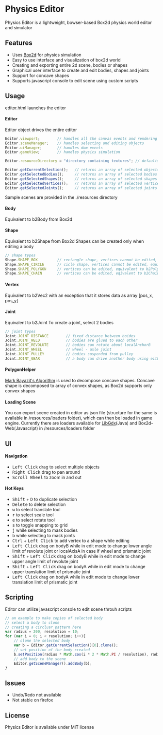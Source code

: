 Physics Editor
==============

Physics Editor is a lightweight, bowser-based Box2d physics world editor and simulator

Features
--------

* Uses [Box2d](http://box2d.org/) for physics simulation
* Easy to use interface and visualization of box2d world
* Creating and exporting entire 2d scene, bodies or shapes
* Graphical user interface to create and edit bodies, shapes and joints
* Support for concave shapes
* Supports javascript console to edit scene using custom scripts

Usage
-----

editor.html launches the editor

#### Editor

Editor object drives the entire editor
```javascript
Editor.viewport;		// handles all the canvas events and rendering
Editor.sceneManager;	// handles selecting and editing objects
Editor.uiManager;		// handles dom events
Editor.gameView;		// handles physics simulation

Editor.resourceDirectory = "directory containing textures";	// defaults to ./resources

Editor.getCurrentSelection();	// returns an array of selected objects
Editor.getSelectedBodies();		// returns an array of selected bodies
Editor.getSelectedShapes();		// returns an array of selected shapes
Editor.getSelectedVertices();	// returns an array of selected vertices
Editor.getSelectedJoints();		// returns an array of selected joints 
```
Sample scenes are provided in the ./resources directory

#### Body
Equivalent to b2Body from Box2d

#### Shape
Equivalent to b2Shape from Box2d
Shapes can be created only when editing a body
```javascript
// shape types
Shape.SHAPE_BOX      	// rectangle shape, vertices cannot be edited, equivalent to b2PolygonShape.setAsBox
Shape.SHAPE_CIRCLE 		// cicle shape, vertices cannot be edited, equivalent to b2CircleShape
Shape.SHAPE_POLYGON 	// vertices can be edited, equivalent to b2PolygonShape.set([vertices])
Shape.SHAPE_CHAIN 		// vertices can be edited, eqivalent to b2ChainShape
````

#### Vertex
Equivalent to b2Vec2 with an exception that it stores data as array [pos_x, pos_y]

#### Joint
Equivalent to b2Joint
To create a joint, select 2 bodies
```javascript
// joint types
Joint.JOINT_DISTANCE      	// fixed distance between boides
Joint.JOINT_WELD 			// bodies are glued to each other
Joint.JOINT_REVOLUTE 		// bodies can rotate about localAnchorB
Joint.JOINT_WHEEL 			// wheel - axle joint
Joint.JOINT_PULLEY          // bodies suspended from pulley
Joint.JOINT_GEAR 			// a body can drive another body using either revolute/prismatic joint
````

#### PolygonHelper
[Mark Bayazit's Algorithm](http://mpen.ca/406/bayazit) is used to decompose concave shapes. Concave shape is decomposed to array of convex shapes, as Box2d supports only convex shapes

#### Loading Scene
You can export scene created in editor as json file (structure for the same is available in /resources/loaders folder), which can then be loaded in game engine. Currently there are loaders available for [LibGdx](http://libgdx.badlogicgames.com/)(Java) and Box2d-Web(Javascript) in /resources/loaders folder

UI
--

#### Navigation

* <kbd>Left Click</kbd> drag to select multiple objects
* <kbd>Right Click</kbd> drag to pan around
* <kbd>Scroll Wheel</kbd> to zoom in and out

#### Hot Keys

* <kbd>Shift</kbd> + <kbd>D</kbd> to duplicate selection
* <kbd>Delete</kbd> to delete selection
* <kbd>w</kbd> to select translate tool
* <kbd>r</kbd> to select scale tool
* <kbd>e</kbd> to select rotate tool
* <kbd>s</kbd> to toggle snapping to grid
* <kbd>j</kbd> while selecting to mask bodies
* <kbd>b</kbd> while selecting to mask joints
* <kbd>Ctrl</kbd> + <kbd>Left Click</kbd> to add vertex to a shape while editing
* <kbd>Left Click</kbd> drag on bodyB while in edit mode to change lower angle limit of revolute joint or localAxisA in case if wheel and prismatic joint
* <kbd>Shift</kbd> + <kbd>Left Click</kbd> drag on bodyB while in edit mode to change upper angle limit of revolute joint
* <kbd>Shift</kbd> + <kbd>Left Click</kbd> drag on bodyA while in edit mode to change upper translation limit of prismatic joint
* <kbd>Left Click</kbd> drag on bodyA while in edit mode to change lower translation limit of prismatic joint

Scripting
---------

Editor can utilize javascript console to edit scene throuh scripts
```javascript
// an example to make copies of selected body
// select a body to clone
// creating a circluar pattern here
var radius = 200, resolution = 10;
for (var i = 0; i < resolution; i++){
	// clone the selected body
	var b = Editor.getCurrentSelection()[0].clone();
	// set position of the body created
	b.setPosition(radius * Math.cos(i * 2 * Math.PI / resolution), radius * Math.sin(i * 2 * Math.PI / resolution));
	// add body to the scene
	Editor.getSceneManager().addBody(b);
}
```

Issues
------

* Undo/Redo not available
* Not stable on firefox 

License
-------

Physics Editor is available under MIT license